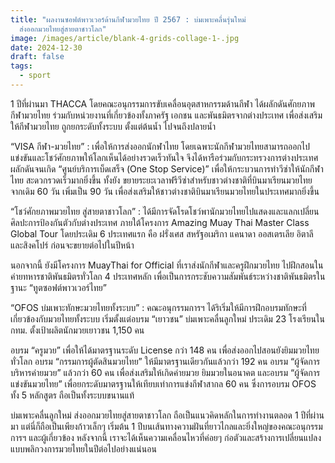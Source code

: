 ```yaml
---
title: "ผลงานซอฟต์พาวเวอร์ด้านกีฬามวยไทย ปี 2567 : บ่มเพาะคลื่นรุ่นใหม่
  ส่งออกมวยไทยสู่สายตาชาวโลก"
image: /images/article/blank-4-grids-collage-1-.jpg
date: 2024-12-30
draft: false
tags:
  - sport
---
```

1 ปีที่ผ่านมา THACCA โดยคณะอนุกรรมการขับเคลื่อนอุตสาหกรรมด้านกีฬา ได้ผลักดันศักยภาพกีฬามวยไทย ร่วมกับหน่วยงานที่เกี่ยวข้องทั้งภาครัฐ เอกชน และพันธมิตรจากต่างประเทศ เพื่อส่งเสริมให้กีฬามวยไทย ถูกยกระดับทั้งระบบ ตั้งแต่ต้นน้ำ ไปจนถึงปลายน้ำ

“VISA กีฬา-มวยไทย” : เพื่อให้การส่งออกนักฬาไทย โดยเฉพาะนักกีฬามวยไทยสามารถออกไปแข่งขันและโชว์ศักยภาพให้โลกเห็นได้อย่างรวดเร็วทันใจ จึงได้หารือร่วมกับกระทรวงการต่างประเทศ ผลักดันจนเกิด “ศูนย์บริการเบ็ดเสร็จ (One Stop Service)” เพื่อให้กระบวนการทำวีซ่าให้นักกีฬาไทย สะดวกรวดเร็วมากยิ่งขึ้น ทั้งยัง ขยายระยะเวลาฟรีวีซ่าสำหรับชาวต่างชาติที่บินมาเรียนมวยไทย จากเดิม 60 วัน เพิ่มเป็น 90 วัน เพื่อส่งเสริมให้ชาวต่างชาติบินมาเรียนมวยไทยในประเทศมากยิ่งขึ้น

“โชว์ศักยภาพมวยไทย สู่สายตาชาวโลก” : ได้มีการจัดโรดโชว์พานักมวยไทยไปแสดงและแลกเปลี่ยนศิลปะการป้องกันตัวกับต่างประเทศ ภายใต้โครงการ Amazing Muay Thai Master Class Global Tour โดยประเดิม 6 ประเทศแรก คือ ฝรั่งเศส สหรัฐอเมริกา แคนาดา ออสเตรเลีย อิตาลี และสิงคโปร์ ก่อนจะขยายต่อไปในปีหน้า

นอกจากนี้ ยังมีโครงการ MuayThai for Official ที่เราส่งนักกีฬาและครูฝึกมวยไทย ไปฝึกสอนในค่ายทหารชาติพันธมิตรทั่วโลก 4 ประเทศหลัก เพื่อเป็นการกระชับความสัมพันธ์ระหว่างชาติพันธมิตรในฐานะ “ทูตซอฟต์พาวเวอร์ไทย”

“OFOS บ่มเพาะทักษะมวยไทยทั้งระบบ” : คณะอนุกรรมการฯ ได้ริเริ่มให้มีการฝึกอบรมทักษะที่เกี่ยวข้องกับมวยไทยทั้งระบบ เริ่มตั้งแต่อบรม “เยาวชน” บ่มเพาะคลื่นลูกใหม่ ประเดิม 23 โรงเรียนในกทม. ตั้งเป้าผลิตนักมวยเยาวชน 1,150 คน 

อบรม “ครูมวย” เพื่อให้ได้มาตรฐานระดับ License กว่า 148 คน เพื่อส่งออกไปสอนยังยิมมวยไทยทั่วโลก อบรม “กรรมการผู้ตัดสินมวยไทย” ให้มีมาตรฐานเดียวกันแล้วกว่า 192 คน อบรม “ผู้จัดการบริหารค่ายมวย” แล้วกว่า 60 คน เพื่อส่งเสริมให้เกิดค่ายมวย ยิมมวยในอนาคต และอบรม “ผู้จัดการแข่งขันมวยไทย” เพื่อยกระดับมาตรฐานให้เทียบเท่าการแข่งกีฬาสากล 60 คน ซึ่งการอบรม OFOS ทั้ง 5 หลักสูตร ถือเป็นทั้งระบบขนานแท้

บ่มเพาะคลื่นลูกใหม่ ส่งออกมวยไทยสู่สายตาชาวโลก ถือเป็นแนวคิดหลักในการทำงานตลอด 1 ปีที่ผ่านมา แต่นี่ก็ถือเป็นเพียงก้าวเล็กๆ เริ่มต้น 1 ปีบนเส้นทางความฝันที่ยาวไกลและยิ่งใหญ่ของคณะอนุกรรมการฯ และผู้เกี่ยวข้อง หลังจากนี้ เราจะได้เห็นความเคลื่อนไหวที่ค่อยๆ ก่อตัวและสร้างการเปลี่ยนแปลงแบบพลิกวงการมวยไทยในปีต่อไปอย่างแน่นอน
